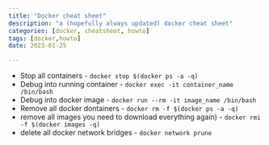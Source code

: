 ```yaml
---
title: "Docker cheat sheet"
description: "a (hopefully always updated) docker cheat sheet"
categories: [docker, cheatsheet, howto]
tags: [docker,howto]
date: 2023-01-25

---
```


* Stop all containers - `docker stop $(docker ps -a -q)`
* Debug into running container - `docker exec -it container_name /bin/bash` 
* Debug into docker image - `docker run --rm -it image_name /bin/bash`
* Remove all docker dontainers - `docker rm -f $(docker ps -a -q)` 
* remove all images you need to download everything again) - `docker rmi -f $(docker images -q)`
* delete all docker network bridges - `docker network prune` 
